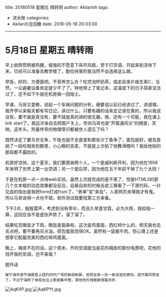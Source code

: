 title: 20180518  星期五 晴转雨
author: Akilarlxh
tags:
  - 流水账
categories:
  - Akilarの泡泡糖
date: 2018-05-18 20:03:00
---
# 5月18日 星期五 晴转雨

早上依照惯例被热醒，倔强的不愿意下床开风扇，至于打空调，开起来到凉快下来，已经可以准备去教学楼了，勤俭持家的我当然不会选择这么做。

早饭，好的，方便面吧。不营养怎么办？吃完泡杯奶茶，临走前来片维生素C，当然，一众避暑设备肯定是少不了了。特地带上了笔记本，这温度下的日子简直没法过了，还不如下午就在机房做一回隐士。

早课，马哥又耍赖，说起一个车祸问题的分析，硬要说以前已经讲过了，讲道理，我开学以来每天都有写日记，讲过什么，只要有趣的话肯定记录在案的，所以我说没有，要不就是真没有，要不就是真的讲的很无趣，哦，还有一个可能，我在课上link start了。我这次亲自去把窗户关上，奈何马哥也是“开窗通风论”的拥趸，天呐，这年头，热量传导的物理常识都被世人遗忘了吗？

既然决定了要与世无争，午饭也就不去食堂和那些沙丁鱼争了，面包就好。被吉皮拍了一段吃相发到群里，小心眼的吉皮，不就是上次拍了他舞滑稽吗？我给他拍的那段都不露脸的。

机房好凉快，这个夏天，我们要感谢两个人，一个是威利斯开利，因为他在1906年发明了世界上第一台空调；另一个是后羿，因为他在五千年前干掉了九个太阳！

于是在机房一点一点啃web实验，虽然上次就完成的差不离了，但是HTML5的那几个文本框的动态效果都没反应，自暴自弃的时候吉皮三赛看了一下源代码，一针见血的指出是我把form打成from了，“表单”变“来自”，人家网页肯理我才有鬼。所以马哥说得一点也不错，软件测试就要找第三方来看。

下午2点，殷殷雷声，考虑到没有带伞，而且久旱逢甘霖，必为大雨，我掐指一算，这回应该不是虚张声势了。溜了溜了。

结果吃完晚饭才下雨，晚饭是面条啦，这次是鸡蛋面，西红柿什么的，明天我也去买点吧，要不要再买点油，荷包蛋我觉得OK。虽然有一袋酱牛肉，但心理上还是想拿它配最完美的西红柿鸡蛋面。

晚上，楠皮不在的话，这个周末，开的空调就当是花的楠皮的那份电费吧，花他的钱开我的空调，岂不美哉？

题外话
```
被宁海开游节海报登上纽约时代广场的新闻刷屏，但现在有一天一条说说的原则，就不跟风转发了。不过宁海除了电视台边上那座集中营，其他地方我都是很喜欢的
```
![AqKifP.jpg](https://s2.ax1x.com/2019/04/12/AqKifP.jpg)
![AqKPYt.jpg](https://s2.ax1x.com/2019/04/12/AqKPYt.jpg)